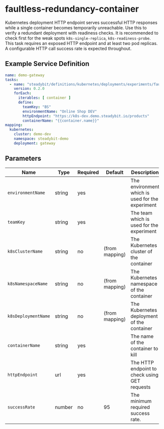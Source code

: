 # faultless-redundancy-container

Kubernetes deployment HTTP endpoint serves successful HTTP responses while a single container becomes temporarily unreachable.
Use this to verify a redundant deployment with readiness checks.
It is recommended to check first for the weak spots `k8s-single-replica`, `k8s-readiness-probe`.
This task requires an exposed HTTP endpoint and at least two pod replicas.
A configurable HTTP call success rate is expected throughout.

## Example Service Definition

```yaml
name: demo-gateway
tasks:
  - name: "steadybit/definitions/kubernetes/deployments/experiments/faultless-redundancy-container"
    version: 0.2.0
    forEach:
      iterables: [ container ]
      define:
        teamKey: "BS"
        environmentName: "Online Shop DEV"
        httpEndpoint: "https://k8s-dev.demo.steadybit.io/products"
        containerName: "{{container.name}}"
mapping:
  kubernetes:
    cluster: demo-dev
    namespace: steadybit-demo
    deployment: gateway
```

## Parameters

| Name                | Type   | Required | Default        | Description                                      |
|---------------------|--------|----------|----------------|--------------------------------------------------|
| `environmentName`   | string | yes      |                | The environment which is used for the experiment |
| `teamKey`           | string | yes      |                | The team which is used for the experiment        |
| `k8sClusterName`    | string | no       | (from mapping) | The Kubernetes cluster of the container          |
| `k8sNamespaceName`  | string | no       | (from mapping) | The Kubernetes namespace of the container        |
| `k8sDeploymentName` | string | no       | (from mapping) | The Kubernetes deployment of the container       |
| `containerName`     | string | yes      |                | The name of the container to kill                |
| `httpEndpoint`      | url    | yes      |                | The HTTP endpoint to check using GET requests    |
| `successRate`       | number | no       | 95             | The minimum required success rate.               |